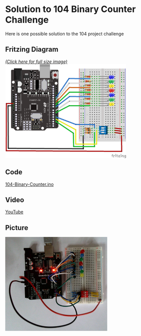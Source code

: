 # Solution to 104 Binary Counter Challenge
Here is one possible solution to the 104 project challenge

## Fritzing Diagram
<i>[(Click here for full size image)](104-Binary-Counter_bb.png)</i><br>
<img src="104-Binary-Counter_bb.png" height="300">

## Code
[104-Binary-Counter.ino](104-Binary-Counter.ino)

## Video
[YouTube](https://youtu.be/pqh1J3niVEI)

## Picture
<img src="104-Binary-Counter-Picture.jpg" height="300">
